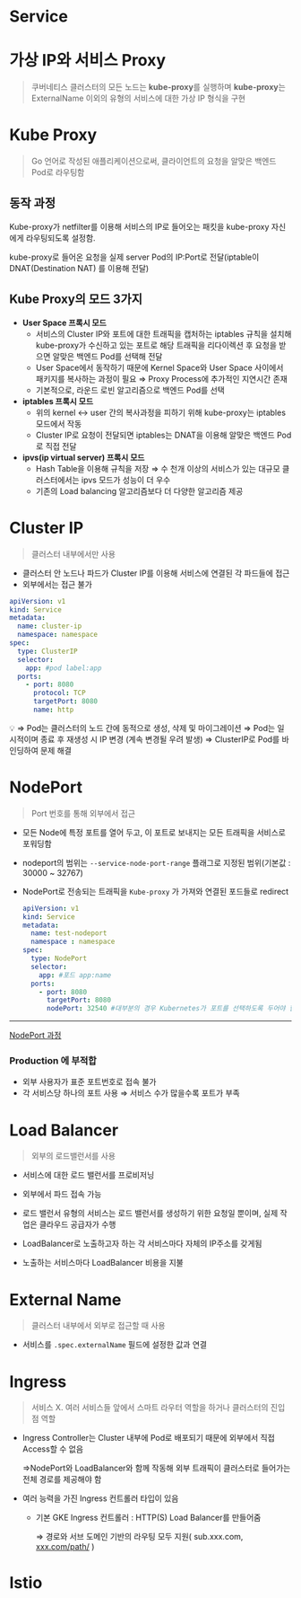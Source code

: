 # Service

# 가상 IP와 서비스 Proxy

> 쿠버네티스 클러스터의 모든 노드는 **kube-proxy**를 실행하며 **kube-proxy**는 ExternalName 이외의 유형의 서비스에 대한 가상 IP 형식을 구현
> 

# Kube Proxy

> Go 언어로 작성된 애플리케이션으로써, 클라이언트의 요청을 알맞은 백엔드 Pod로 라우팅함
> 

## 동작 과정

Kube-proxy가 netfilter를 이용해 서비스의 IP로 들어오는 패킷을 kube-proxy 자신에게 라우팅되도록 설정함.

kube-proxy로 들어온 요청을 실제 server Pod의 IP:Port로 전달(iptable이 DNAT(Destination NAT) 를 이용해 전달)

## Kube Proxy의 모드 3가지

- **User Space 프록시 모드**
    - 서비스의 Cluster IP와 포트에 대한 트래픽을 캡처하는 iptables 규칙을 설치해 kube-proxy가 수신하고 있는 포트로 해당 트래픽을 리다이렉션 후 요청을 받으면 알맞은 백엔드 Pod를 선택해 전달
    - User Space에서 동작하기 때문에 Kernel Space와 User Space 사이에서 패키지를 복사하는 과정이 필요 ⇒ Proxy Process에 추가적인 지연시간 존재
    - 기본적으로, 라운드 로빈 알고리즘으로 백엔드 Pod를 선택
- **iptables 프록시 모드**
    - 위의 kernel ↔ user 간의 복사과정을 피하기 위해 kube-proxy는 iptables 모드에서 작동
    - Cluster IP로 요청이 전달되면 iptables는 DNAT을 이용해 알맞은 백엔드 Pod로 직접 전달
- **ipvs(ip virtual server) 프록시 모드**
    - Hash Table을 이용해 규칙을 저장 ⇒ 수 천개 이상의 서비스가 있는 대규모 클러스터에서는 ipvs 모드가 성능이 더 우수
    - 기존의 Load balancing 알고리즘보다 더 다양한 알고리즘 제공

# Cluster IP

> 클러스터 내부에서만 사용
> 
- 클러스터 안 노드나 파드가 Cluster IP를 이용해 서비스에 연결된 각 파드들에 접근
- 외부에서는 접근 불가

```yaml
apiVersion: v1
kind: Service
metadata:
  name: cluster-ip
  namespace: namespace
spec:
  type: ClusterIP
  selector:
    app: #pod label:app
  ports:
    - port: 8080
      protocol: TCP
      targetPort: 8080
      name: http
```

<aside>
💡 ⇒ Pod는 클러스터의 노드 간에 동적으로 생성, 삭제 및 마이그레이션 
⇒ Pod는 일시적이며 종료 후 재생성 시 IP 변경 (계속 변경될 우려 발생)
⇒ ClusterIP로 Pod를 바인딩하여 문제 해결

</aside>

# NodePort

> Port 번호를 통해 외부에서 접근
> 
- 모든 Node에 특정 포트를 열어 두고, 이 포트로 보내지는 모든 트래픽을 서비스로 포워딩함
- nodeport의 범위는 `--service-node-port-range` 플래그로 지정된 범위(기본값 : 30000 ~ 32767)
- NodePort로 전송되는 트래픽을 `Kube-proxy` 가 가져와 연결된 포드들로 redirect
    
    ```yaml
    apiVersion: v1
    kind: Service
    metadata:
      name: test-nodeport
      namespace : namespace
    spec:
      type: NodePort
      selector:
        app: #포드 app:name
      ports:
        - port: 8080
          targetPort: 8080
          nodePort: 32540 #대부분의 경우 Kubernetes가 포트를 선택하도록 두어야 함
    ```
    

---

[NodePort 과정](Service%201f83ad51de0a4ddb956792a766d53cee/NodePort%20%E1%84%80%E1%85%AA%E1%84%8C%E1%85%A5%E1%86%BC%2089015682669e4ebc9427baed6eafb43d.md)

### Production 에 부적합

- 외부 사용자가 표준 포트번호로 접속 불가
- 각 서비스당 하나의 포트 사용 ⇒ 서비스 수가 많을수록 포트가 부족

# Load Balancer

> 외부의 로드밸런서를 사용
> 
- 서비스에 대한 로드 밸런서를 프로비저닝
- 외부에서 파드 접속 가능
- 로드 밸런서 유형의 서비스는 로드 밸런서를 생성하기 위한 요청일 뿐이며, 실제 작업은 클라우드 공급자가 수행

- LoadBalancer로 노출하고자 하는 각 서비스마다 자체의 IP주소를 갖게됨
- 노출하는 서비스마다 LoadBalancer 비용을 지불

# External Name

> 클러스터 내부에서 외부로 접근할 때 사용
> 
- 서비스를 `.spec.externalName` 필드에 설정한 값과 연결

# Ingress

> 서비스 X. 여러 서비스들 앞에서 스마트 라우터 역할을 하거나 클러스터의 진입점 역할
> 
- Ingress Controller는 Cluster 내부에 Pod로 배포되기 때문에 외부에서 직접 Access할 수 없음
    
    ⇒NodePort와 LoadBalancer와 함께 작동해 외부 트래픽이 클러스터로 들어가는 전체 경로를
    제공해야 함
    
- 여러 능력을 가진 Ingress 컨트롤러 타입이 있음
    - 기본 GKE Ingress 컨트롤러 : HTTP(S) Load Balancer를 만들어줌
        
        ⇒ 경로와 서브 도메인 기반의 라우팅 모두 지원( sub.xxx.com, [xxx.com/path/](http://xxx.com/path/) )
        

# Istio

> 
>